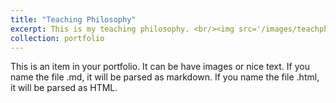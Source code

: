 ```yaml
---
title: "Teaching Philosophy"
excerpt: This is my teaching philosophy. <br/><img src='/images/teachph.png'>"
collection: portfolio
---
```


This is an item in your portfolio. It can be have images or nice text. If you name the file .md, it will be parsed as markdown. If you name the file .html, it will be parsed as HTML. 
